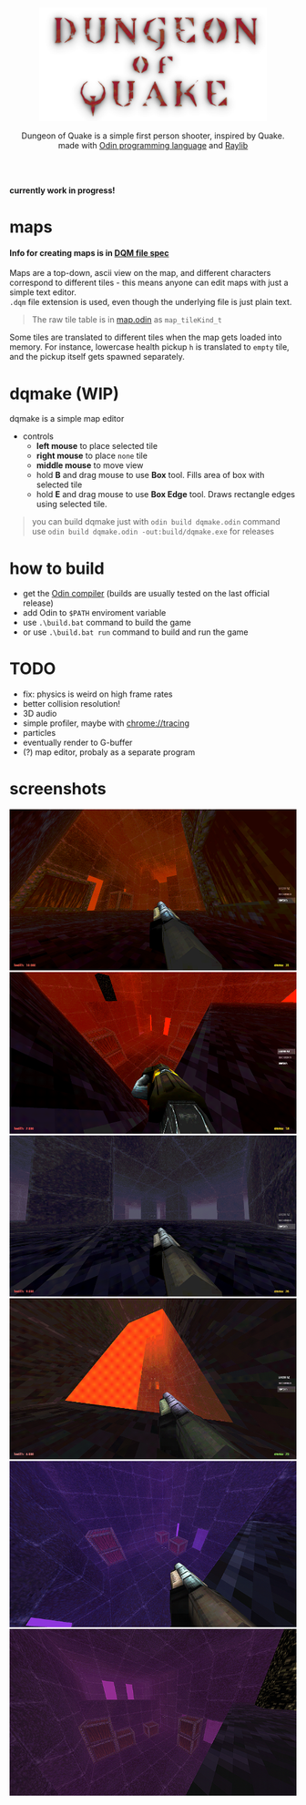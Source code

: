 <p align="center">
  <img src="/build/textures/dungeon_of_quake_logo.png" width="400">  
</p>

<p align="center">
Dungeon of Quake is a simple first person shooter, inspired by Quake.
</br>
made with
<a href="https://odin-lang.org">Odin programming language</a> 
and
<a href="https://raylib.com">Raylib</a>
</p>
</br>
</br>

**currently work in progress!**

# maps
#### Info for creating maps is in [DQM file spec](dqm_format_spec.md)  
Maps are a top-down, ascii view on the map, and different characters correspond to different
tiles - this means anyone can edit maps with just a simple text editor.  
`.dqm` file extension is used, even though the underlying file is just plain text.

> The raw tile table is in [map.odin](/doq/map.odin) as `map_tileKind_t`

Some tiles are translated to different tiles when the map gets loaded into memory. For instance, lowercase
health pickup `h` is translated to `empty` tile, and the pickup itself gets spawned separately.

# dqmake (WIP)
dqmake is a simple map editor
- controls
  - **left mouse** to place selected tile
  - **right mouse** to place `none` tile
  - **middle mouse** to move view
  - hold **B** and drag mouse to use **Box** tool. Fills area of box with selected tile
  - hold **E** and drag mouse to use **Box Edge** tool. Draws rectangle edges using selected tile.

> you can build dqmake just with `odin build dqmake.odin` command  
> use `odin build dqmake.odin -out:build/dqmake.exe` for releases  


# how to build
- get the [Odin compiler](https://github.com/odin-lang/Odin) (builds are usually tested on the last official release)
- add Odin to `$PATH` enviroment variable
- use `.\build.bat` command to build the game  
- or use `.\build.bat run` command to build and run the game  


# TODO
- fix: physics is weird on high frame rates
- better collision resolution!
- 3D audio
- simple profiler, maybe with [chrome://tracing](chrome://tracing)
- particles
- eventually render to G-buffer
- (?) map editor, probaly as a separate program



# screenshots
<img src="/misc/screenshot0.png">  
<img src="/misc/screenshot1.png">  
<img src="/misc/screenshot3.png">  
<img src="/misc/screenshot4.png">  
<img src="/misc/screenshot5.png">  
<img src="/misc/screenshot6.png">  
